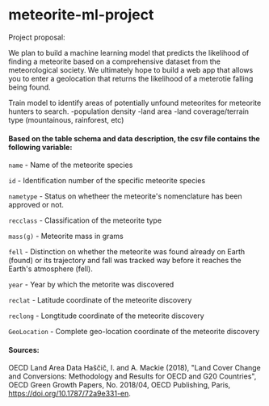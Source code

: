 # meteorite-ml-project

Project proposal:

We plan to build a machine learning model that predicts the likelihood of finding a meteorite based on a comprehensive dataset from the meteorological society. We ultimately hope to build a web app that allows you to enter a geolocation that returns the likelihood of a meterotie falling being found.

Train model to identify areas of potentially unfound meteorites for meteorite hunters to search.
-population density
-land area
-land coverage/terrain type (mountainous, rainforest, etc)


#### Based on the table schema and data description, the csv file contains the following variable:

`name` - Name of the meteorite species

`id` - Identification number of the specific meteorite species

`nametype` - Status on whetheer the meteorite's nomenclature has been approved or not.

`recclass` - Classification of the meteorite type

`mass(g)` - Meteorite mass in grams

`fell` - Distinction on whether the meteorite was found already on Earth (found) or its trajectory and fall was tracked way before it reaches the Earth's atmosphere (fell).

`year` - Year by which the metorite was discovered

`reclat` - Latitude coordinate of the meteorite discovery

`reclong` - Longtitude coordinate of the meteorite discovery

`GeoLocation` - Complete geo-location coordinate of the meteorite discovery

#### Sources:

OECD Land Area Data
Haščič, I. and A. Mackie (2018), "Land Cover Change and Conversions: Methodology and Results for OECD and G20 Countries", OECD Green Growth Papers, No. 2018/04, OECD Publishing, Paris, https://doi.org/10.1787/72a9e331-en.
